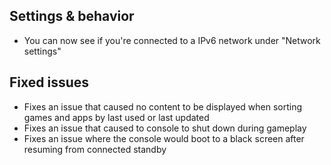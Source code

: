 ## Settings & behavior
- You can now see if you're connected to a IPv6 network under "Network settings"

## Fixed issues
- Fixes an issue that caused no content to be displayed when sorting games and apps by last used or last updated
- Fixes an issue that caused to console to shut down during gameplay
- Fixes an issue where the console would boot to a black screen after resuming from connected standby